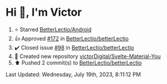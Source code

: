 <h1>Hi 👋, I'm Victor </h1>

<!--RECENT_ACTIVITY:start-->
1. ⭐ Starred [BetterLectio/Android](https://github.com/BetterLectio/Android)<br>
2. 👍 Approved [#172](https://github.com/BetterLectio/betterLectio/pull/172#pullrequestreview-1514422822) in [BetterLectio/betterLectio](https://github.com/BetterLectio/betterLectio)<br>
3. ✔️ Closed issue [#98](https://github.com/BetterLectio/betterLectio/issues/98) in [BetterLectio/betterLectio](https://github.com/BetterLectio/betterLectio)<br>
4. 📔 Created new repository [victorDigital/Svelte-Material-You](https://github.com/victorDigital/Svelte-Material-You)<br>
5. ⬆️ Pushed 2 commit(s) to [BetterLectio/betterLectio](https://github.com/BetterLectio/betterLectio)<br>
<!--RECENT_ACTIVITY:end-->

<!--RECENT_ACTIVITY:last_update-->
Last Updated: Wednesday, July 19th, 2023, 8:11:12 PM
<!--RECENT_ACTIVITY:last_update_end-->
